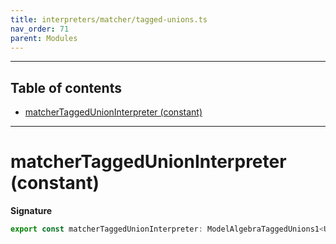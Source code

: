 ```yaml
---
title: interpreters/matcher/tagged-unions.ts
nav_order: 71
parent: Modules
---
```


---

<h2 class="text-delta">Table of contents</h2>

- [matcherTaggedUnionInterpreter (constant)](#matchertaggedunioninterpreter-constant)

---

# matcherTaggedUnionInterpreter (constant)

**Signature**

```ts
export const matcherTaggedUnionInterpreter: ModelAlgebraTaggedUnions1<URI> = ...
```
